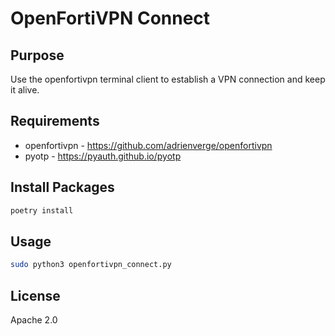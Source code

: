 # OpenFortiVPN Connect

## Purpose

Use the openfortivpn terminal client to establish a VPN connection and keep it alive.

## Requirements

- openfortivpn - https://github.com/adrienverge/openfortivpn
- pyotp - https://pyauth.github.io/pyotp

## Install Packages

```bash
poetry install
```

## Usage
```bash
sudo python3 openfortivpn_connect.py
```

## License

Apache 2.0
